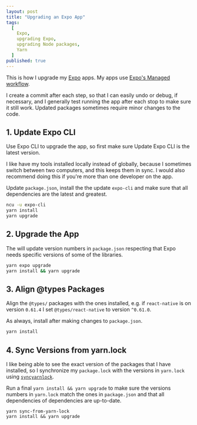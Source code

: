 ```yaml
---
layout: post
title: "Upgrading an Expo App"
tags:
  [
    Expo,
    upgrading Expo,
    upgrading Node packages,
    Yarn
  ]
published: true
---
```


This is how I upgrade my [Expo](https://expo.io/) apps. My apps use [Expo's Managed workflow](https://docs.expo.io/introduction/managed-vs-bare/?redirected#workflow-comparison).

I create a commit after each step, so that I can easily undo or debug, if necessary, and I generally test running the app after each stop to make sure it still work. Updated packages sometimes require minor changes to the code.

## 1. Update Expo CLI

Use Expo CLI to upgrade the app, so first make sure Update Expo CLI is the latest version.

I like have my tools installed locally instead of globally, because I sometimes switch between two computers, and this keeps them in sync. I would also recommend doing this if you're more than one developer on the app.

Update `package.json`, install the the update `expo-cli` and make sure that all dependencies are the latest and greatest.

```sh
ncu -u expo-cli
yarn install
yarn upgrade
```

## 2. Upgrade the App

The will update version numbers in `package.json` respecting that Expo needs specific versions of some of the libraries.

```sh
yarn expo upgrade
yarn install && yarn upgrade
```

## 3. Align @types Packages

Align the `@types/` packages with the ones installed, e.g. if `react-native` is on version `0.61.4` I set `@types/react-native` to version `^0.61.0`.

As always, install after making changes to `package.json`.

```sh
yarn install
```

## 4. Sync Versions from yarn.lock

I like being able to see the exact version of the packages that I have installed, so I synchronize my `package.lock` with the versions in `yarn.lock` using [`syncyarnlock`](https://github.com/vasilevich/sync-yarnlock-into-packagejson).

Run a final `yarn install && yarn upgrade` to make sure the versions numbers in `yarn.lock` match the ones in `package.json` and that all dependencies of dependencies are up-to-date.

```
yarn sync-from-yarn-lock
yarn install && yarn upgrade
```
